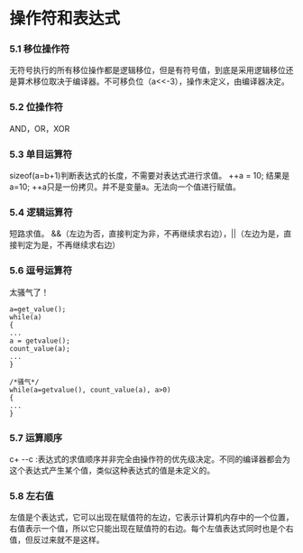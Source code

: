 # 操作符和表达式

### 5.1 移位操作符

无符号执行的所有移位操作都是逻辑移位，但是有符号值，到底是采用逻辑移位还是算术移位取决于编译器。不可移负位（a<<-3），操作未定义，由编译器决定。

### 5.2 位操作符

AND，OR，XOR

### 5.3 单目运算符

sizeof(a=b+1)判断表达式的长度，不需要对表达式进行求值。
++a = 10; 结果是a=10; ++a只是一份拷贝。并不是变量a。无法向一个值进行赋值。

### 5.4 逻辑运算符

短路求值。 &&（左边为否，直接判定为非，不再继续求右边），||（左边为是，直接判定为是，不再继续求右边）

### 5.6 逗号运算符

太骚气了！

```
a=get_value();
while(a)
{
...
a = getvalue();
count_value(a);
...
}

/*骚气*/
while(a=getvalue(), count_value(a), a>0)
{
...
}
```

### 5.7 运算顺序

c+ --c :表达式的求值顺序并非完全由操作符的优先级决定。不同的编译器都会为这个表达式产生某个值，类似这种表达式的值是未定义的。

### 5.8 左右值

左值是个表达式，它可以出现在赋值符的左边，它表示计算机内存中的一个位置，右值表示一个值，所以它只能出现在赋值符的右边。每个左值表达式同时也是个右值，但反过来就不是这样。


